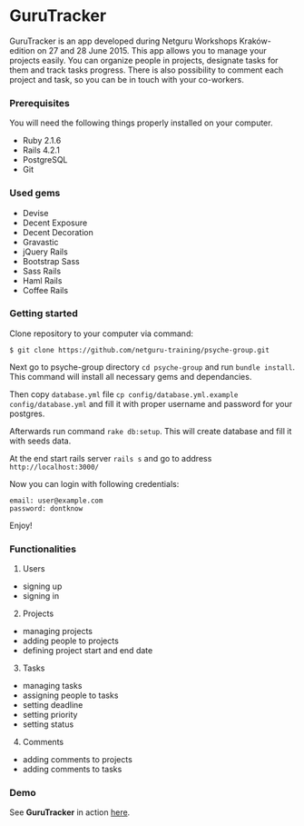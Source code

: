 # GuruTracker

GuruTracker is an app developed during Netguru Workshops Kraków-edition on 27 and 28 June 2015. This app allows you to manage your projects easily. You can organize people in projects, designate tasks for them and track tasks progress. There is also possibility to comment each project and task, so you can be in touch with your co-workers.


### Prerequisites
You will need the following things properly installed on your computer.
* Ruby 2.1.6
* Rails 4.2.1
* PostgreSQL
* Git

### Used gems
* Devise
* Decent Exposure
* Decent Decoration
* Gravastic
* jQuery Rails
* Bootstrap Sass
* Sass Rails
* Haml Rails
* Coffee Rails

### Getting started
Clone repository to your computer via command: 

`$ git clone https://github.com/netguru-training/psyche-group.git`

Next go to psyche-group directory `cd psyche-group` and run `bundle install`. This command will install all necessary gems and dependancies.

Then copy `database.yml` file `cp config/database.yml.example config/database.yml`
and fill it with proper username and password for your postgres.

Afterwards run command `rake db:setup`. This will create database and fill it with seeds data.

At the end start rails server `rails s` and go to address `http://localhost:3000/`

Now you can login with following credentials:
```
email: user@example.com
password: dontknow
```

Enjoy!

### Functionalities

1. Users
  * signing up
  * signing in
2. Projects
  * managing projects
  * adding people to projects
  * defining project start and end date
3. Tasks
  * managing tasks
  * assigning people to tasks
  * setting deadline
  * setting priority
  * setting status
4. Comments
  * adding comments to projects
  * adding comments to tasks

### Demo
See **GuruTracker** in action [here](http://gurutracker.herokuapp.com/).

